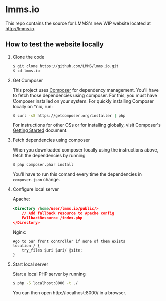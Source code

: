 lmms.io
======

This repo contains the source for LMMS's new WIP website located at http://lmms.io.

## How to test the website locally ##

1. Clone the code

	```bash
	$ git clone https://github.com/LMMS/lmms.io.git
	$ cd lmms.io
	```

1. Get Composer

	This project uses [Composer](http://getcomposer.org) for dependency management. You'll have to fetch those dependencies using composer. For this, you must have Composer installed on your system. For quickly installing Composer locally on *nix, run:
	
	```bash
	$ curl -sS https://getcomposer.org/installer | php
	```
	
	For instructions for other OSs or for installing globally, visit Composer's [Getting Started](https://getcomposer.org/doc/00-intro.md) document.
   
1. Fetch dependencies using composer

	When you downloaded composer locally using the instructions above, fetch the dependencies by running
   
	```bash
	$ php composer.phar install
	```
   
	You'll have to run this comand every time the dependencies in `composer.json` change.
1. Configure local server
	
	Apache:
	```xml
	<Directory /home/user/lmms.io/public/>
		// Add fallback resource to Apache config
		FallbackResource /index.php
	</Directory>
	```
	
	Nginx:
	```nginx
	#go to our front controller if none of them exists
	location / {
		try_files $uri $uri/ @site;
	}
	```
	
1. Start local server

	Start a local PHP server by running
	
	```bash
	$ php -S localhost:8000 -t ./
	```
	
	You can then open http://localhost:8000/ in a browser.
